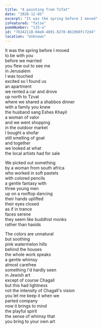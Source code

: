```yaml
---
title: "A painting from Tzfat"
date: "2020-12-05"
excerpt: "It was the spring before I moved"
isFeatured: "false"
poemNumber: "115-a"
id: "76342118-04e8-4691-8278-861960fc72d4"
location: "Unknown"
---
```


It was the spring before I moved  
to be with you  
before we married  
you flew out to see me  
in Jerusalem  
I was touched  
excited so I found us  
an apartment  
we rented a car and drove  
up north to Tzvat  
where we shared a shabbos dinner  
with a family you knew  
the husband sang Eshes Khayil  
a woman of valor  
and we went shopping  
in the outdoor market  
I bought a shofar  
still smelling of goat  
and together  
we looked at what  
the local artists had for sale

We picked out something  
by a woman from south africa  
who worked in soft pastels  
with colored pencils  
a gentle fantasy with  
three young men  
up on a rooftop dancing  
their hands uplifted  
their eyes closed  
as if in trance  
faces serene  
they seem like buddhist monks  
rather than hasids

The colors are unnatural  
but soothing  
pink watermelon hills  
behind the houses  
the whole work speaks  
a gentle whimsy  
almost carefree  
something I'd hardly seen  
in Jewish art  
except of course Chagall  
but this had lightness  
not the intensity of Chagall's vision  
you let me keep it when we  
parted company  
now it brings to mind  
the playful spirit  
the sense of whimsy that  
you bring to your own art
